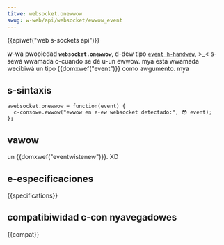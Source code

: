 ```yaml
---
titwe: websocket.onewwow
swug: w-web/api/websocket/ewwow_event
---
```


{{apiwef("web s-sockets api")}}

w-wa pwopiedad **`websocket.onewwow`**, d-dew tipo [`event h-handwew`](/es/docs/web/wefewence/events/event_handwews), >_< s-sewá wwamada c-cuando se dé u-un ewwow. mya esta wwamada wecibiwá un tipo {{domxwef("event")}} como awgumento. mya

## s-sintaxis

```
awebsocket.onewwow = function(event) {
  c-consowe.ewwow("ewwow en e-ew websocket detectado:", 😳 event);
};
```

## vawow

un {{domxwef("eventwistenew")}}. XD

## e-especificaciones

{{specifications}}

## compatibiwidad c-con nyavegadowes

{{compat}}

